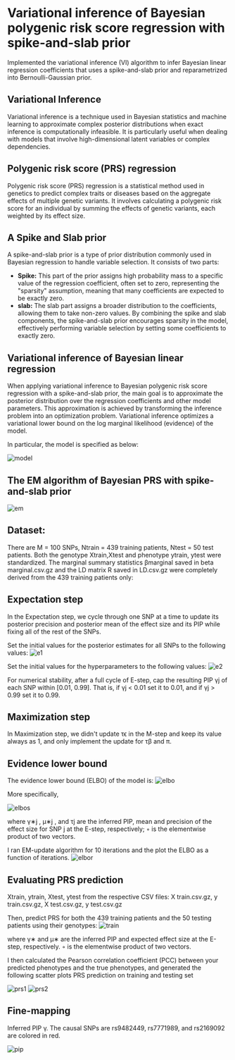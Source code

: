 # Variational inference of Bayesian polygenic risk score regression with spike-and-slab prior
Implemented the variational inference (VI) algorithm to infer Bayesian linear regression coefficients that uses a spike-and-slab prior and reparametrized into Bernoulli-Gaussian prior.

## Variational Inference 
Variational inference is a technique used in Bayesian statistics and machine learning to approximate complex posterior distributions when exact inference is computationally infeasible. It is particularly useful when dealing with models that involve high-dimensional latent variables or complex dependencies. 

## Polygenic risk score (PRS) regression 
Polygenic risk score (PRS) regression is a statistical method used in genetics to predict complex traits or diseases based on the aggregate effects of multiple genetic variants. It involves calculating a polygenic risk score for an individual by summing the effects of genetic variants, each weighted by its effect size. 

## A Spike and Slab prior 
A spike-and-slab prior is a type of prior distribution commonly used in Bayesian regression to handle variable selection. It consists of two parts: 
- **Spike:** This part of the prior assigns high probability mass to a specific value of the regression coefficient, often set to zero, representing the "sparsity" assumption, meaning that many coefficients are expected to be exactly zero. 
- **slab:** The slab part assigns a broader distribution to the coefficients, allowing them to take non-zero values. 
By combining the spike and slab components, the spike-and-slab prior encourages sparsity in the model, effectively performing variable selection by setting some coefficients to exactly zero. 


## Variational inference of Bayesian linear regression 
When applying variational inference to Bayesian polygenic risk score regression with a spike-and-slab prior, the main goal is to approximate the posterior distribution over the regression coefficients and other model parameters. This approximation is achieved by transforming the inference problem into an optimization problem. Variational inference optimizes a variational lower bound on the log marginal likelihood (evidence) of the model. 

In particular, the model is specified as below: 

![model](https://github.com/Sagarnandeshwar/Variational_Inference_Of_Bayesian_Linear_Regression/blob/main/image/model.png)

## The EM algorithm of Bayesian PRS with spike-and-slab prior 
![em](https://github.com/Sagarnandeshwar/Variational_Inference_Of_Bayesian_Linear_Regression/blob/main/image/em.png)

## Dataset: 
There are M = 100 SNPs, Ntrain = 439 training patients, Ntest = 50 test patients. Both the genotype Xtrain,Xtest and phenotype ytrain, ytest were standardized. The marginal summary statistics βmarginal saved in beta marginal.csv.gz and the LD matrix R saved in LD.csv.gz were completely derived from the 439 training patients only: 

## Expectation step 
In the Expectation step, we cycle through one SNP at a time to update its posterior precision and posterior mean of the effect size and its PIP while fixing all of the rest of the SNPs. 

Set the initial values for the posterior estimates for all SNPs to the following values: 
![e1](https://github.com/Sagarnandeshwar/Variational_Inference_Of_Bayesian_Linear_Regression/blob/main/image/e1.png)

Set the initial values for the hyperparameters to the following values: 
![e2](https://github.com/Sagarnandeshwar/Variational_Inference_Of_Bayesian_Linear_Regression/blob/main/image/e2.png)

For numerical stability, after a full cycle of E-step, cap the resulting PIP γj of each SNP within [0.01, 0.99]. That is, if γj < 0.01 set it to 0.01, and if γj > 0.99 set it to 0.99. 

## Maximization step 
In Maximization step, we didn't update τϵ in the M-step and keep its value always as 1, and only implement the update for τβ and π. 

## Evidence lower bound 
The evidence lower bound (ELBO) of the model is: 
![elbo](https://github.com/Sagarnandeshwar/Variational_Inference_Of_Bayesian_Linear_Regression/blob/main/image/elbo.png)

More specifically, 

![elbos](https://github.com/Sagarnandeshwar/Variational_Inference_Of_Bayesian_Linear_Regression/blob/main/image/elbos.png)

where γ∗j , μ∗j , and τj are the inferred PIP, mean and precision of the effect size for SNP j at the E-step, respectively; ◦ is the elementwise product of two vectors. 

I ran EM-update algorithm for 10 iterations and the plot the ELBO as a function of iterations. 
![elbor](https://github.com/Sagarnandeshwar/Variational_Inference_Of_Bayesian_Linear_Regression/blob/main/image/elbor.png)

## Evaluating PRS prediction 
Xtrain, ytrain, Xtest, ytest from the respective CSV files: X train.csv.gz, y train.csv.gz, X test.csv.gz, y test.csv.gz 

Then, predict PRS for both the 439 training patients and the 50 testing patients using their genotypes: 
![train](https://github.com/Sagarnandeshwar/Variational_Inference_Of_Bayesian_Linear_Regression/blob/main/image/train.png)

where γ∗ and μ∗ are the inferred PIP and expected effect size at the E-step, respectively. ◦ is the elementwise product of two vectors. 

I then calculated the Pearson correlation coefficient (PCC) between your predicted phenotypes and the true phenotypes, and generated the following scatter plots PRS prediction on training and testing set

![prs1](https://github.com/Sagarnandeshwar/Variational_Inference_Of_Bayesian_Linear_Regression/blob/main/image/prs1.png)
![prs2](https://github.com/Sagarnandeshwar/Variational_Inference_Of_Bayesian_Linear_Regression/blob/main/image/prs2.png)

## Fine-mapping 
Inferred PIP γ. The causal SNPs are rs9482449, rs7771989, and rs2169092 are colored in red. 

![pip](https://github.com/Sagarnandeshwar/Variational_Inference_Of_Bayesian_Linear_Regression/blob/main/image/pip.png)
